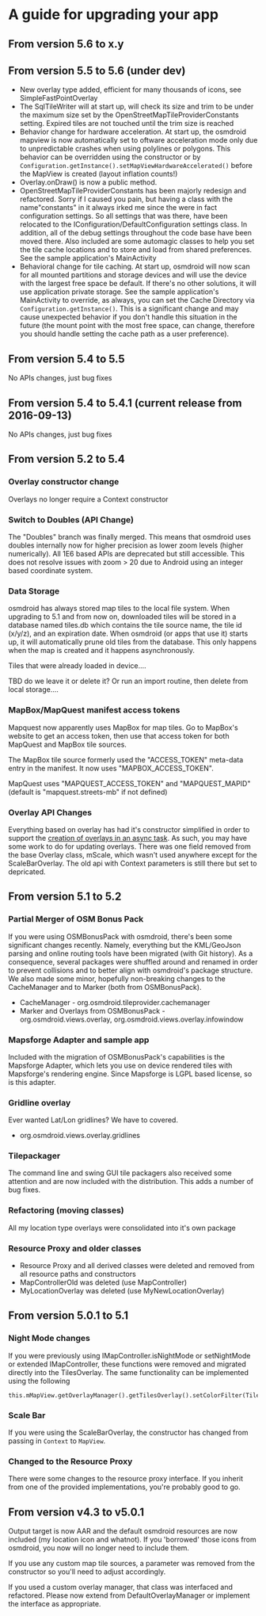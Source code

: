 # A guide for upgrading your app 

## From version 5.6 to x.y

## From version 5.5 to 5.6 (under dev)
 - New overlay type added, efficient for many thousands of icons, see SimpleFastPointOverlay 
 - The SqlTileWriter will at start up, will check its size and trim to be under the maximum size set by the OpenStreetMapTileProviderConstants setting. Expired tiles are not touched until the trim size is reached
 - Behavior change for hardware acceleration. At start up, the osmdroid mapview is now automatically set to oftware acceleration mode only due to unpredictable crashes when using polylines or polygons. This behavior can be overridden using the constructor or by `Configuration.getInstance().setMapViewHardwareAccelerated()` before the MapView is created (layout inflation counts!)
 - Overlay.onDraw() is now a public method.
 - OpenStreetMapTileProviderConstants has been majorly redesign and refactored. Sorry if I caused you pain, but having a class with the name"constants" in it always irked me since the were in fact configuration settings. So all settings that was there, have been relocated to the IConfiguration/DefaultConfiguration settings class. In addition, all of the debug settings throughout the code base have been moved there. Also included are some automagic classes to help you set the tile cache locations and to store and load from shared preferences. See the sample application's MainActivity
 - Behavioral change for tile caching. At start up, osmdroid will now scan for all mounted partitions and storage devices and will use the device with the largest free space be default. If there's no other solutions, it will use application private storage. See the sample application's MainActivity to override, as always, you can set the Cache Directory via `Configuration.getInstance()`. This is a significant change and may cause unexpected behavior if you don't handle this situation in the future (the mount point with the most free space, can change, therefore you should handle setting the cache path as a user preference).


## From version 5.4 to 5.5 
No APIs changes, just bug fixes

## From version 5.4 to 5.4.1 (current release from 2016-09-13)
No APIs changes, just bug fixes

## From version 5.2 to 5.4  

### Overlay constructor change
Overlays no longer require a Context constructor

### Switch to Doubles (API Change)

The "Doubles" branch was finally merged. This means that osmdroid uses doubles internally now for higher precision as lower zoom levels (higher numerically). All 1E6 based APIs are deprecated but still accessible. This does not resolve issues with zoom > 20 due to Android using an integer based coordinate system.

### Data Storage

osmdroid has always stored map tiles to the local file system. When upgrading to 5.1 and from now on, downloaded tiles will be stored in a database named tiles.db which contains the tile source name, the tile id (x/y/z), and an expiration date. When osmdroid (or apps that use it) starts up, it will automatically prune old tiles from the database. This only happens when the map is created and it happens asynchronously.

Tiles that were already loaded in device....

TBD do we leave it or delete it? Or run an import routine, then delete from local storage....

### MapBox/MapQuest manifest access tokens

Mapquest now apparently uses MapBox for map tiles. Go to MapBox's website to get an access token, then use that access token for both MapQuest and MapBox tile sources.

The MapBox tile source formerly used the "ACCESS_TOKEN" meta-data entry in the manifest. It now uses "MAPBOX_ACCESS_TOKEN". 

MapQuest uses "MAPQUEST_ACCESS_TOKEN" and "MAPQUEST_MAPID" (default is "mapquest.streets-mb" if not defined)

### Overlay API Changes
Everything based on overlay has had it's constructor simplified in order to support the [creation of overlays in an async task](https://github.com/osmdroid/osmdroid/pull/373). As such, you may have some work to do for updating overlays. There was one field removed from the base Overlay class, mScale, which wasn't used anywhere except for the ScaleBarOverlay. The old api with Context parameters is still there but set to depricated.

## From version 5.1 to 5.2

### Partial Merger of OSM Bonus Pack

If you were using OSMBonusPack with osmdroid, there's been some significant changes recently. Namely, everything but the KML/GeoJson parsing and online routing tools have been migrated (with Git history). As a consequence, several packages were shuffled around and renamed in order to prevent collisions and to better align with osmdroid's package structure. We also made some minor, hopefully non-breaking changes to the CacheManager and to Marker (both from OSMBonusPack).

* CacheManager - org.osmdroid.tileprovider.cachemanager
* Marker and Overlays from OSMBonusPack - org.osmdroid.views.overlay, org.osmdroid.views.overlay.infowindow

### Mapsforge Adapter and sample app

Included with the migration of OSMBonusPack's capabilities is the Mapsforge Adapter, which lets you use on device rendered tiles with Mapsforge's rendering engine. Since Mapsforge is LGPL based license, so is this adapter.
 
### Gridline overlay

Ever wanted Lat/Lon gridlines? We have to covered.

* org.osmdroid.views.overlay.gridlines

### Tilepackager

The command line and swing GUI tile packagers also received some attention and are now included with the distribution. This adds a number of bug fixes.

### Refactoring (moving classes)

All my location type overlays were consolidated into it's own package

### Resource Proxy and older classes

* Resource Proxy and all derived classes were deleted and removed from all resource paths and constructors
* MapControllerOld was deleted (use MapController)
* MyLocationOverlay was deleted (use MyNewLocationOverlay)

## From version 5.0.1 to 5.1

### Night Mode changes

If you were previously using IMapController.isNightMode or setNightMode or extended IMapController, these functions were removed and migrated directly into the TilesOverlay. The same functionality can be implemented using the following
````
this.mMapView.getOverlayManager().getTilesOverlay().setColorFilter(TilesOverlay.INVERT_COLORS);
````

### Scale Bar

If you were using the ScaleBarOverlay, the constructor has changed from passing in `Context` to `MapView`.


### Changed to the Resource Proxy

There were some changes to the resource proxy interface. If you inherit from one of the provided implementations, you're probably good to go.


## From version v4.3 to v5.0.1
Output target is now AAR and the default osmdroid resources are now included (my location icon and whatnot). If you 'borrowed' those icons from osmdroid, you now will no longer need to include them.

If you use any custom map tile sources, a parameter was removed from the constructor so you'll need to adjust accordingly.

If you used a custom overlay manager, that class was interfaced and refactored. Please now extend from DefaultOverlayManager or implement the interface as appropriate.